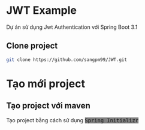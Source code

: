 # JWT Example
Dự án sử dụng Jwt Authentication với Spring Boot 3.1

## Clone project
```bash
git clone https://github.com/sangpm99/JWT.git
```

# Tạo mới project
## Tạo project với maven
Tạo project bằng cách sử dụng 
<kbd style="background-color: gray;">
Spring Initializr
</kbd>

